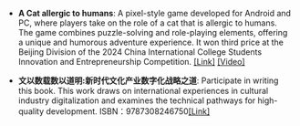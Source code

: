 - <strong>A Cat allergic to humans</strong>: A pixel-style game developed for Android and PC, where players take on the role of a cat that is allergic to humans. The game combines puzzle-solving and role-playing elements, offering a unique and humorous adventure experience. It won third price at the Beijing Division of the 2024 China International College Students Innovation and Entrepreneurship Competition. [[Link]](https://www.taptap.cn/app/707297) [[Video]](https://www.bilibili.com/video/BV1KD421N7Mz/?spm_id_from=333.337.search-card.all.click&vd_source=ac029ea51d4fa7792bf54fe4e8e4a7cb)

- <strong>文以数载数以道明:新时代文化产业数字化战略之道</strong>: Participate in writing this book. This work draws on international experiences in cultural industry digitalization and examines the technical pathways for high-quality development. ISBN：9787308246750[[Link]](https://product.dangdang.com/11754353446.html)